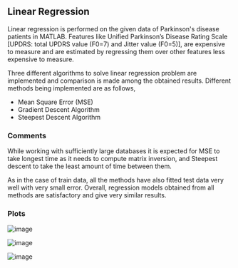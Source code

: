 ## Linear Regression

Linear regression is performed on the given data of Parkinson's disease patients in MATLAB. Features like Unified Parkinson’s Disease Rating Scale [UPDRS:  total UPDRS value (F0=7) and Jitter value (F0=5)], are expensive to measure and are estimated by regressing them over other features less expensive to measure. 

Three different algorithms to solve linear regression problem are implemented and comparison is made among the obtained results. Different methods being implemented are as follows,

- Mean Square Error (MSE)
- Gradient Descent Algorithm
- Steepest Descent Algorithm

### Comments

While working with sufficiently large databases it is expected for MSE to take longest time as it needs to compute matrix inversion, and Steepest descent to take the least amount of time between them. 

As in the case of train data, all the methods have also fitted test data very well with very small error. Overall, regression models obtained from all methods are satisfactory and give very similar results.

### Plots

![image](https://user-images.githubusercontent.com/25234772/220712789-68274337-a77c-4473-8488-04fa34d8521a.png)

![image](https://user-images.githubusercontent.com/25234772/220712836-b630ece4-9ad9-444d-96eb-b8ac55b8366a.png)

![image](https://user-images.githubusercontent.com/25234772/220712906-20f9d2f5-6eb0-4750-9e78-dae9c2e04053.png)
